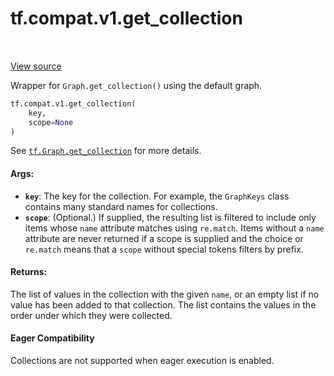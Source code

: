 <div itemscope itemtype="http://developers.google.com/ReferenceObject">
<meta itemprop="name" content="tf.compat.v1.get_collection" />
<meta itemprop="path" content="Stable" />
</div>

# tf.compat.v1.get_collection

<!-- Insert buttons and diff -->

<table class="tfo-notebook-buttons tfo-api" align="left">
</table>

<a target="_blank" href="/code/stable/tensorflow/python/framework/ops.py">View source</a>



Wrapper for `Graph.get_collection()` using the default graph.

``` python
tf.compat.v1.get_collection(
    key,
    scope=None
)
```



<!-- Placeholder for "Used in" -->

See <a href="../../../tf/Graph.md#get_collection"><code>tf.Graph.get_collection</code></a>
for more details.

#### Args:


* <b>`key`</b>: The key for the collection. For example, the `GraphKeys` class contains
  many standard names for collections.
* <b>`scope`</b>: (Optional.) If supplied, the resulting list is filtered to include
  only items whose `name` attribute matches using `re.match`. Items without
  a `name` attribute are never returned if a scope is supplied and the
  choice or `re.match` means that a `scope` without special tokens filters
  by prefix.


#### Returns:

The list of values in the collection with the given `name`, or
an empty list if no value has been added to that collection. The
list contains the values in the order under which they were
collected.




#### Eager Compatibility
Collections are not supported when eager execution is enabled.



